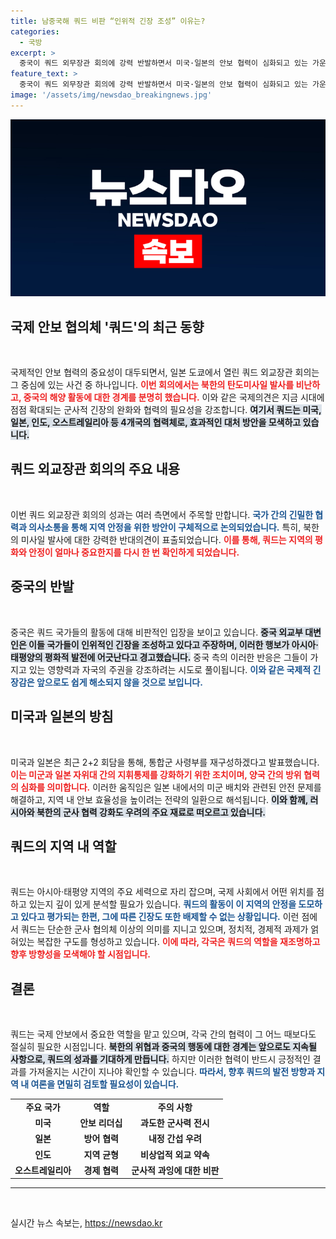 ```yaml
---
title: 남중국해 쿼드 비판 “인위적 긴장 조성” 이유는?
categories:
  - 국방
excerpt: >
  중국이 쿼드 외무장관 회의에 강력 반발하면서 미국·일본의 안보 협력이 심화되고 있는 가운데, 아시아·태평양 지역의 긴장이 고조되고 있습니다. 이 갈등의 배경과 그로 인한 파장을 알아보세요!
feature_text: >
  중국이 쿼드 외무장관 회의에 강력 반발하면서 미국·일본의 안보 협력이 심화되고 있는 가운데, 아시아·태평양 지역의 긴장이 고조되고 있습니다. 이 갈등의 배경과 그로 인한 파장을 알아보세요!
image: '/assets/img/newsdao_breakingnews.jpg'
---
```


<p><img src="/assets/img/newsdao_breakingnews.jpg" alt="ranknews 속보" /></p>

<h2 data-ke-size="size26">국제 안보 협의체 '쿼드'의 최근 동향</h2>

<p data-ke-size="size16">&nbsp;</p>

<p>국제적인 안보 협력의 중요성이 대두되면서, 일본 도쿄에서 열린 쿼드 외교장관 회의는 그 중심에 있는 사건 중 하나입니다. <b><span style="color: #ee2323;">이번 회의에서는 북한의 탄도미사일 발사를 비난하고, 중국의 해양 활동에 대한 경계를 분명히 했습니다.</span></b> 이와 같은 국제의견은 지금 시대에 점점 확대되는 군사적 긴장의 완화와 협력의 필요성을 강조합니다. <b><span style="background-color: #21538527;">여기서 쿼드는 미국, 일본, 인도, 오스트레일리아 등 4개국의 협력체로, 효과적인 대처 방안을 모색하고 있습니다.</span></b> </p>

<h2 data-ke-size="size26">쿼드 외교장관 회의의 주요 내용</h2>

<p data-ke-size="size16">&nbsp;</p>

<p>이번 쿼드 외교장관 회의의 성과는 여러 측면에서 주목할 만합니다. <b><span style="color: #1a5490;">국가 간의 긴밀한 협력과 의사소통을 통해 지역 안정을 위한 방안이 구체적으로 논의되었습니다.</span></b> 특히, 북한의 미사일 발사에 대한 강력한 반대의견이 표출되었습니다. <b><span style="color: #ee2323;">이를 통해, 쿼드는 지역의 평화와 안정이 얼마나 중요한지를 다시 한 번 확인하게 되었습니다.</span></b> </p>

<h2 data-ke-size="size26">중국의 반발</h2>

<p data-ke-size="size16">&nbsp;</p>

<p>중국은 쿼드 국가들의 활동에 대해 비판적인 입장을 보이고 있습니다. <b><span style="background-color: #21538527;">중국 외교부 대변인은 이들 국가들이 인위적인 긴장을 조성하고 있다고 주장하며, 이러한 행보가 아시아·태평양의 평화적 발전에 어긋난다고 경고했습니다.</span></b> 중국 측의 이러한 반응은 그들이 가지고 있는 영향력과 자국의 주권을 강조하려는 시도로 풀이됩니다. <b><span style="color: #1a5490;">이와 같은 국제적 긴장감은 앞으로도 쉽게 해소되지 않을 것으로 보입니다.</span></b></p>

<h2 data-ke-size="size26">미국과 일본의 방침</h2>

<p data-ke-size="size16">&nbsp;</p>

<p>미국과 일본은 최근 2+2 회담을 통해, 통합군 사령부를 재구성하겠다고 발표했습니다. <b><span style="color: #ee2323;">이는 미군과 일본 자위대 간의 지휘통제를 강화하기 위한 조치이며, 양국 간의 방위 협력의 심화를 의미합니다.</span></b> 이러한 움직임은 일본 내에서의 미군 배치와 관련된 안전 문제를 해결하고, 지역 내 안보 효율성을 높이려는 전략의 일환으로 해석됩니다. <b><span style="background-color: #21538527;">이와 함께, 러시아와 북한의 군사 협력 강화도 우려의 주요 재료로 떠오르고 있습니다.</span></b></p>

<h2 data-ke-size="size26">쿼드의 지역 내 역할</h2>

<p data-ke-size="size16">&nbsp;</p>

<p>쿼드는 아시아·태평양 지역의 주요 세력으로 자리 잡으며, 국제 사회에서 어떤 위치를 점하고 있는지 깊이 있게 분석할 필요가 있습니다. <b><span style="color: #1a5490;">쿼드의 활동이 이 지역의 안정을 도모하고 있다고 평가되는 한편, 그에 따른 긴장도 또한 배제할 수 없는 상황입니다.</span></b> 이런 점에서 쿼드는 단순한 군사 협의체 이상의 의미를 지니고 있으며, 정치적, 경제적 과제가 얽혀있는 복잡한 구도를 형성하고 있습니다. <b><span style="color: #ee2323;">이에 따라, 각국은 쿼드의 역할을 재조명하고 향후 방향성을 모색해야 할 시점입니다.</span></b></p>

<h2 data-ke-size="size26">결론</h2>

<p data-ke-size="size16">&nbsp;</p>

<p>쿼드는 국제 안보에서 중요한 역할을 맡고 있으며, 각국 간의 협력이 그 어느 때보다도 절실히 필요한 시점입니다. <b><span style="background-color: #21538527;">북한의 위협과 중국의 행동에 대한 경계는 앞으로도 지속될 사항으로, 쿼드의 성과를 기대하게 만듭니다.</span></b> 하지만 이러한 협력이 반드시 긍정적인 결과를 가져올지는 시간이 지나야 확인할 수 있습니다. <b><span style="color: #1a5490;">따라서, 향후 쿼드의 발전 방향과 지역 내 여론을 면밀히 검토할 필요성이 있습니다.</span></b></p>

<table style="width: 100%; border-collapse: collapse;">
<tr>
<td style="text-align: center; height: 17px;"><b>주요 국가</b></td>
<td style="text-align: center; height: 17px;"><b>역할</b></td>
<td style="text-align: center; height: 17px;"><b>주의 사항</b></td>
</tr>
<tr>
<td style="text-align: center; height: 17px;"><b>미국</b></td>
<td style="text-align: center; height: 17px;"><b>안보 리더십</b></td>
<td style="text-align: center; height: 17px;"><b>과도한 군사력 전시</b></td>
</tr>
<tr>
<td style="text-align: center; height: 17px;"><b>일본</b></td>
<td style="text-align: center; height: 17px;"><b>방어 협력</b></td>
<td style="text-align: center; height: 17px;"><b>내정 간섭 우려</b></td>
</tr>
<tr>
<td style="text-align: center; height: 17px;"><b>인도</b></td>
<td style="text-align: center; height: 17px;"><b>지역 균형</b></td>
<td style="text-align: center; height: 17px;"><b>비상업적 외교 약속</b></td>
</tr>
<tr>
<td style="text-align: center; height: 17px;"><b>오스트레일리아</b></td>
<td style="text-align: center; height: 17px;"><b>경제 협력</b></td>
<td style="text-align: center; height: 17px;"><b>군사적 과잉에 대한 비판</b></td>
</tr>
</table>

<hr />

<p data-ke-size="size16">&nbsp;</p>
실시간 뉴스 속보는, <a href="https://newsdao.kr" rel="dofollow">https://newsdao.kr</a>


